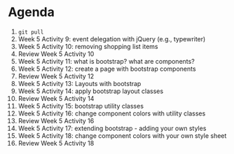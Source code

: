 # Agenda

1. `git pull`
1. Week 5 Activity 9: event delegation with jQuery (e.g., typewriter)
1. Week 5 Activity 10: removing shopping list items
1. Review Week 5 Activity 10
1. Week 5 Activity 11: what is bootstrap? what are components?
1. Week 5 Activity 12: create a page with bootstrap components
1. Review Week 5 Activity 12
1. Week 5 Activity 13: Layouts with bootstrap
1. Week 5 Activity 14: apply bootstrap layout classes
1. Review Week 5 Activity 14
1. Week 5 Activity 15: bootstrap utility classes
1. Week 5 Activity 16: change component colors with utility classes
1. Review Week 5 Activity 16
1. Week 5 Activity 17: extending bootstrap - adding your own styles
1. Week 5 Activity 18: change component colors with your own style sheet
1. Review Week 5 Activity 18

